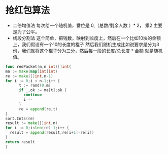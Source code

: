 # 抢红包算法
- 二倍均值法
每次给一个随机值，番位是 0,（总数/剩余人数 ）* 2， 乘2 主要是为了公平。
- 线段分割法
这个简单，把钱数，映射到长度上，然后在一个比如10块的金额上，我们假设有一个10的长度的棍子
然后我们随机生成比如说要求是分为3份，我们就将这个棍子分为三分，然后每一段的长度/总长度 * 金额 就是随机值。

```go
func redPacket(m,n int)[]int{
ma := make(map[int]int)
re := make([]int,n-1)
for i := 0;i < n-1;i++ {
      t := rand(0,m)
      if _,ok := ma[t];ok {
        continue
        i --
      }
      re = append(re,t)
}
sort.Ints(re)
result := make([]int,n)
for i := 0;i<len(re)-1;i++ {
  result = append(result,re[i+1]-re[i])
}
return result
}
```
